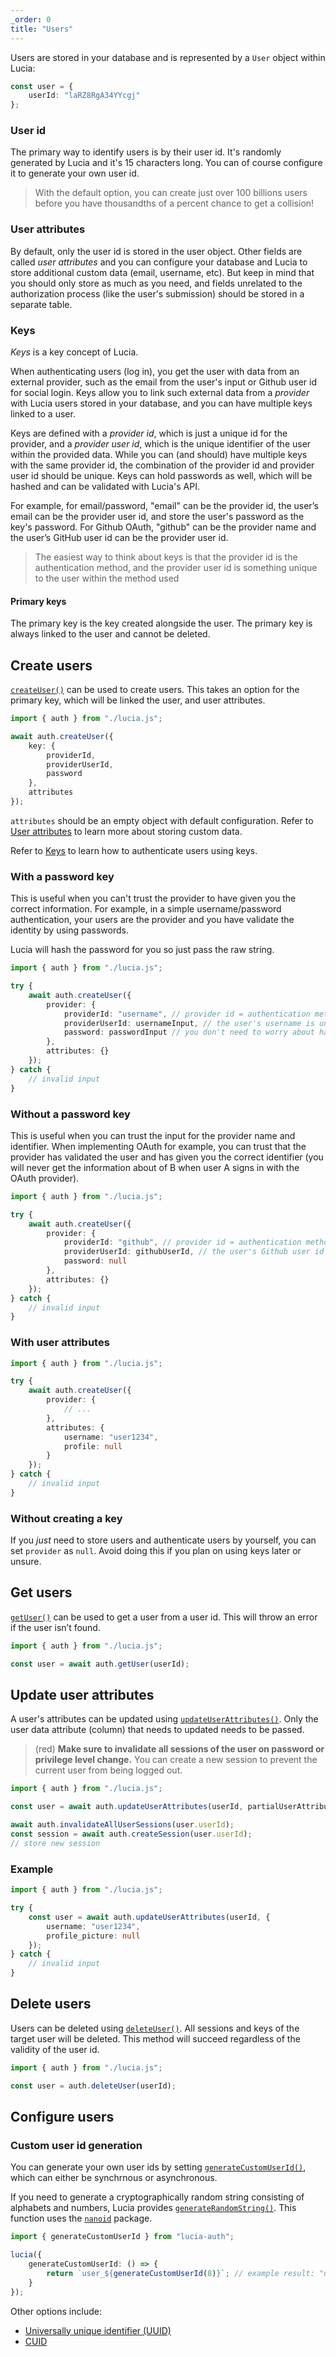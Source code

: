 ```yaml
---
_order: 0
title: "Users"
---
```


Users are stored in your database and is represented by a `User` object within Lucia:

```ts
const user = {
	userId: "laRZ8RgA34YYcgj"
};
```

### User id

The primary way to identify users is by their user id. It's randomly generated by Lucia and it's 15 characters long. You can of course configure it to generate your own user id.

> With the default option, you can create just over 100 billions users before you have thousandths of a percent chance to get a collision!

### User attributes

By default, only the user id is stored in the user object. Other fields are called _user attributes_ and you can configure your database and Lucia to store additional custom data (email, username, etc). But keep in mind that you should only store as much as you need, and fields unrelated to the authorization process (like the user's submission) should be stored in a separate table.

### Keys

_Keys_ is a key concept of Lucia.

When authenticating users (log in), you get the user with data from an external provider, such as the email from the user's input or Github user id for social login. Keys allow you to link such external data from a _provider_ with Lucia users stored in your database, and you can have multiple keys linked to a user.

Keys are defined with a _provider id_, which is just a unique id for the provider, and a _provider user id_, which is the unique identifier of the user within the provided data. While you can (and should) have multiple keys with the same provider id, the combination of the provider id and provider user id should be unique. Keys can hold passwords as well, which will be hashed and can be validated with Lucia's API.

For example, for email/password, "email" can be the provider id, the user’s email can be the provider user id, and store the user's password as the key's password. For Github OAuth, "github" can be the provider name and the user’s GitHub user id can be the provider user id.

> The easiest way to think about keys is that the provider id is the authentication method, and the provider user id is something unique to the user within the method used

#### Primary keys

The primary key is the key created alongside the user. The primary key is always linked to the user and cannot be deleted.

## Create users

[`createUser()`](/reference/api/server-api#createuser) can be used to create users. This takes an option for the primary key, which will be linked the user, and user attributes.

```ts
import { auth } from "./lucia.js";

await auth.createUser({
	key: {
		providerId,
		providerUserId,
		password
	},
	attributes
});
```

`attributes` should be an empty object with default configuration. Refer to [User attributes](/learn/basics/user-attributes) to learn more about storing custom data.

Refer to [Keys](/learn/basics/keys) to learn how to authenticate users using keys.

### With a password key

This is useful when you can't trust the provider to have given you the correct information. For example, in a simple username/password authentication, your users are the provider and you have validate the identity by using passwords.

Lucia will hash the password for you so just pass the raw string.

```ts
import { auth } from "./lucia.js";

try {
	await auth.createUser({
		provider: {
			providerId: "username", // provider id = authentication method
			providerUserId: usernameInput, // the user's username is unique to the user
			password: passwordInput // you don't need to worry about hashing
		},
		attributes: {}
	});
} catch {
	// invalid input
}
```

### Without a password key

This is useful when you can trust the input for the provider name and identifier. When implementing OAuth for example, you can trust that the provider has validated the user and has given you the correct identifier (you will never get the information about of B when user A signs in with the OAuth provider).

```ts
import { auth } from "./lucia.js";

try {
	await auth.createUser({
		provider: {
			providerId: "github", // provider id = authentication method
			providerUserId: githubUserId, // the user's Github user id is unique to the user
			password: null
		},
		attributes: {}
	});
} catch {
	// invalid input
}
```

### With user attributes

```ts
import { auth } from "./lucia.js";

try {
	await auth.createUser({
		provider: {
			// ...
		},
		attributes: {
			username: "user1234",
			profile: null
		}
	});
} catch {
	// invalid input
}
```

### Without creating a key

If you _just_ need to store users and authenticate users by yourself, you can set `provider` as `null`. Avoid doing this if you plan on using keys later or unsure.

## Get users

[`getUser()`](/reference/api/server-api#getuser) can be used to get a user from a user id. This will throw an error if the user isn’t found.

```ts
import { auth } from "./lucia.js";

const user = await auth.getUser(userId);
```

## Update user attributes

A user's attributes can be updated using [`updateUserAttributes()`](/reference/api/server-api#updateuserattributes). Only the user data attribute (column) that needs to updated needs to be passed.

> (red) **Make sure to invalidate all sessions of the user on password or privilege level change.** You can create a new session to prevent the current user from being logged out.

```ts
import { auth } from "./lucia.js";

const user = await auth.updateUserAttributes(userId, partialUserAttributes);

await auth.invalidateAllUserSessions(user.userId);
const session = await auth.createSession(user.userId);
// store new session
```

### Example

```ts
import { auth } from "./lucia.js";

try {
	const user = await auth.updateUserAttributes(userId, {
		username: "user1234",
		profile_picture: null
	});
} catch {
	// invalid input
}
```

## Delete users

Users can be deleted using [`deleteUser()`](/reference/api/server-api#deleteuser). All sessions and keys of the target user will be deleted. This method will succeed regardless of the validity of the user id.

```ts
import { auth } from "./lucia.js";

const user = auth.deleteUser(userId);
```

## Configure users

### Custom user id generation

You can generate your own user ids by setting [`generateCustomUserId()`](/reference/configure/lucia-configurations#generatecustomuserid), which can either be synchrnous or asynchronous.

If you need to generate a cryptographically random string consisting of alphabets and numbers, Lucia provides [`generateRandomString()`](/reference/api/server-api#generaterandomstring). This function uses the [`nanoid`](https://github.com/ai/nanoid) package.

```ts
import { generateCustomUserId } from "lucia-auth";

lucia({
	generateCustomUserId: () => {
		return `user_${generateCustomUserId(8)}`; // example result: "user_yhwKf2yn"
	}
});
```

Other options include:

- [Universally unique identifier (UUID)](https://developer.mozilla.org/en-US/docs/Web/API/Crypto/randomUUID)
- [CUID](https://www.npmjs.com/package/@paralleldrive/cuid2)